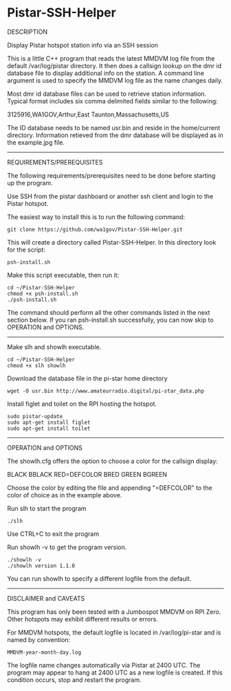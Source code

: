 # Pistar-SSH-Helper

DESCRIPTION

Display Pistar hotspot station info via an SSH session

This is a little C++ program that reads the latest MMDVM log
file from the default /var/log/pistar directory. It then
does a callsign lookup on the dmr id database file to
display additional info on the station. A command line
argument is used to specify the MMDVM log file as the
name changes daily.

Most dmr id database files can be used to retrieve station
information. Typical format includes six comma delimited
fields similar to the following:

3125916,WA1GOV,Arthur,East Taunton,Massachusetts,US

The ID database needs to be named usr.bin and reside in
the home/current directory. Information retieved from the
dmr database will be displayed as in the example.jpg file.

----------------------------------------------------------------
REQUIREMENTS/PREREQUISITES

The following requirements/prerequisites need to be done before
starting up the program.

Use SSH from the pistar dashboard or another ssh client and login
to the Pistar hotspot.

The easiest way to install this is to run the following command:
    
    git clone https://github.com/wa1gov/Pistar-SSH-Helper.git

This will create a directory called Pistar-SSH-Helper.
In this directory look for the script:

    psh-install.sh

Make this script executable, then run it:

    cd ~/Pistar-SSH-Helper
    chmod +x psh-install.sh
    ./psh-install.sh

The command should perform all the other commands listed
in the next section below. If you ran psh-install.sh successfully,
you can now skip to OPERATION and OPTIONS.

----------------------------------------------------------------

Make slh and showlh executable.

    cd ~/Pistar-SSH-Helper
    chmod +x slh showlh

Download the database file in the pi-star home directory

    wget -O usr.bin http://www.amateurradio.digital/pi-star_data.php

Install figlet and toilet on the RPI hosting the hotspot.

    sudo pistar-update
    sudo apt-get install figlet
    sudo apt-get install toilet

----------------------------------------------------------------
OPERATION and OPTIONS

The showlh.cfg offers the option to choose a color for the callsign display:

BLACK
BBLACK
RED=DEFCOLOR
BRED
GREEN
BGREEN

Choose the color by editing the file and appending "=DEFCOLOR" to the 
color of choice as in the example above.

Run slh to start the program

    ./slh

Use CTRL+C to exit the program

Run showlh -v to get the program version.

    ./showlh -v
    ./showlh version 1.1.0

You can run showlh <logfile name>
to specify a different logfile from the default.

----------------------------------------------------------------
DISCLAIMER and CAVEATS

This program has only been tested with a Jumbospot MMDVM on RPI Zero.
Other hotspots may exhibit different results or errors.

For MMDVM hotspots, the default logfile is located in 
/var/log/pi-star and is named by convention:

    MMDVM-year-month-day.log

The logfile name changes automatically via Pistar at 2400 UTC.
The program may appear to hang at 2400 UTC as a new logfile is created.
If this condition occurs, stop and restart the program.
